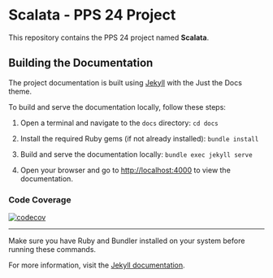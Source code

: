 # Scalata - PPS 24 Project

This repository contains the PPS 24 project named **Scalata**.

## Building the Documentation

The project documentation is built using [Jekyll](https://jekyllrb.com/) with the Just the Docs theme.

To build and serve the documentation locally, follow these steps:

1. Open a terminal and navigate to the `docs` directory: ``` cd docs ```

2. Install the required Ruby gems (if not already installed): ``` bundle install ```

3. Build and serve the documentation locally: ``` bundle exec jekyll serve ```

4. Open your browser and go to [http://localhost:4000](http://localhost:4000) to view the documentation.

### Code Coverage

[![codecov](https://codecov.io/gh/ferriforty/PPS-24-Scalata/graph/badge.svg?token=PA2QW5EJU8)](https://codecov.io/gh/ferriforty/PPS-24-Scalata)

---

Make sure you have Ruby and Bundler installed on your system before running these commands.

For more information, visit the [Jekyll documentation](https://jekyllrb.com/docs/).
